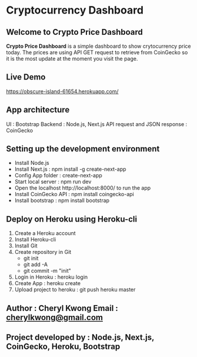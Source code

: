 # Cryptocurrency Dashboard

## Welcome to Crypto Price Dashboard

**Crypto Price Dashboard** is a simple dashboard to show crytocurrency price today. The prices are using API GET request to retrieve from CoinGecko so it is the most update at the moment you visit the page.

## Live Demo

https://obscure-island-61654.herokuapp.com/

## App architecture

UI : Bootstrap
Backend : Node.js, Next.js
API request and JSON response : CoinGecko

## Setting up the development environment

-  Install Node.js
-  Install Next.js : npm install -g create-next-app
-  Config App folder : create-next-app <foldername>
-  Start local server : npm run dev
-  Open the localhost http://localhost:8000/ to run the app
-  Install CoinGecko API : npm install coingecko-api
-  Install bootstrap : npm install bootstrap

## Deploy on Heroku using Heroku-cli

1. Create a Heroku account
2. Install Heroku-cli
3. Install Git
4. Create repository in Git
    - git init
    - git add -A
    - git commit -m "init"
5. Login in Heroku : heroku login
6. Create App : heroku create
7. Upload project to heroku : git push heroku master

## Author : Cheryl Kwong  Email : cherylkwong@gmail.com
## Project developed by : Node.js, Next.js, CoinGecko, Heroku, Bootstrap
